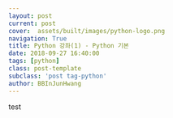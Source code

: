 ```yaml
---
layout: post
current: post
cover:  assets/built/images/python-logo.png
navigation: True
title: Python 강좌(1) - Python 기본 
date: 2018-09-27 16:40:00
tags: [python]
class: post-template
subclass: 'post tag-python'
author: BBInJunHwang
---
```


test